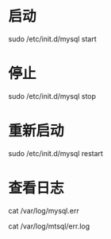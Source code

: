 # 启动

sudo /etc/init.d/mysql start


# 停止

sudo /etc/init.d/mysql stop


# 重新启动

sudo /etc/init.d/mysql restart


# 查看日志


cat /var/log/mysql.err

cat /var/log/mtsql/err.log
